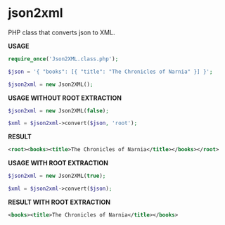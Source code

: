 # json2xml
PHP class that converts json to XML.

**USAGE**
````php
require_once('Json2XML.class.php');

$json = '{ "books": [{ "title": "The Chronicles of Narnia" }] }';

$json2xml = new Json2XML();
````

**USAGE WITHOUT ROOT EXTRACTION**
````php
$json2xml = new Json2XML(false);

$xml = $json2xml->convert($json, 'root');
````
**RESULT**
````xml
<root><books><title>The Chronicles of Narnia</title></books></root>
```` 
**USAGE WITH ROOT EXTRACTION**
````php
$json2xml = new Json2XML(true);

$xml = $json2xml->convert($json);
````
**RESULT WITH ROOT EXTRACTION**
````xml
<books><title>The Chronicles of Narnia</title></books>
```` 